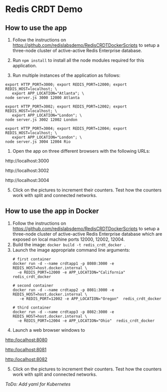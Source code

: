 # Redis CRDT Demo

## How to use the app

1. Follow the instructions on https://github.com/redislabsdemo/RedisCRDTDockerScripts to setup a three-node cluster of active-active Redis Enterprise database.

2. Run `npm install` to install all the node modules required for this application.

3. Run multiple instances of the application as follows:
```
export HTTP_PORT=3000; export REDIS_PORT=12000; export REDIS_HOST=localhost; \
   export APP_LOCATION="Atlanta"; \ 
node server.js 3000 12000 Atlanta

export HTTP_PORT=3002; export REDIS_PORT=12002; export REDIS_HOST=localhost; \
   export APP_LOCATION="London"; \ 
node server.js 3002 12002 London

export HTTP_PORT=3004; export REDIS_PORT=12004; export REDIS_HOST=localhost; \
   export APP_LOCATION="London"; \ 
node server.js 3004 12004 Rio
```

1. Open the app on three different browsers with the following URLs:

http://localhost:3000

http://localhost:3002

http://localhost:3004

5. Click on the pictures to increment their counters. Test how the counters work with split and connected networks.


## How to use the app in Docker
1. Follow the instructions on https://github.com/redislabsdemo/RedisCRDTDockerScripts to setup a three-node cluster of active-active Redis Enterprise database which are exposed on local machine ports 12000, 12002, 12004.
2. Build the image: `docker build -t redis_crdt_docker .`
3. Launch the image appropriate command line arguments: 
    ```
    # first container
    docker run -d --name crdtapp1 -p 8080:3000 -e REDIS_HOST=host.docker.internal \ 
      -e REDIS_PORT=12000 -e APP_LOCATION="California"  redis_crdt_docker

    # second container
    docker run -d --name crdtapp2 -p 8081:3000 -e REDIS_HOST=host.docker.internal \
       -e REDIS_PORT=12002 -e APP_LOCATION="Oregon"  redis_crdt_docker
    
    # third container
    docker run -d --name crdtapp3 -p 8082:3000 -e REDIS_HOST=host.docker.internal \ 
      -e REDIS_PORT=12004 -e APP_LOCATION="Ohio"  redis_crdt_docker
    ```
4. Launch a web browser windows to 

[http:/localhost:8080](http:/localhost:8080)

[http:/localhost:8081](http:/localhost:8081)

[http:/localhost:8082](http:/localhost:8082)

5. Click on the pictures to increment their counters. Test how the counters work with split and connected networks.


_ToDo: Add yaml for Kubernetes_